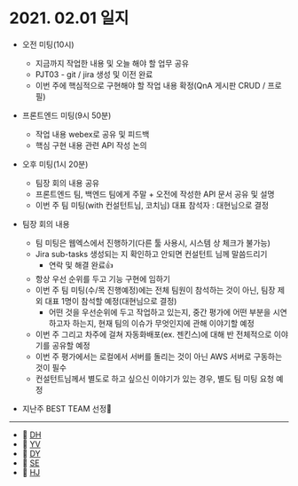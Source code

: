 # 2021. 02.01 일지

- 오전 미팅(10시)

  - 지금까지  작업한 내용 및 오늘 해야 할 업무 공유
  - PJT03 - git / jira 생성 및 이전 완료
  - 이번 주에 핵심적으로 구현해야 할 작업 내용 확정(QnA  게시판 CRUD / 프로필)

- 프론트엔드 미팅(9시 50분)

  - 작업 내용 webex로 공유 및 피드백
  - 핵심 구현 내용 관련 API 작성 논의

- 오후 미팅(1시 20분)

  - 팀장 회의 내용 공유
  - 프론트엔드 팀, 백엔드 팀에게 주말 + 오전에 작성한 API 문서 공유 및 설명
  - 이번 주 팀 미팅(with 컨설턴트님, 코치님) 대표 참석자 : 대현님으로 결정

- 팀장 회의 내용

  - 팀 미팅은 웹엑스에서 진행하기(다른 툴 사용시, 시스템 상 체크가 불가능)
  - Jira sub-tasks 생성되는 지 확인하고 안되면 컨설턴트 님께 말씀드리기
    - 연락 및 해결 완료👍
  - 항상 우선 순위를 두고 기능 구현에 임하기
  - 이번 주 팀 미팅(수/목 진행예정)에는 전체 팀원이 참석하는 것이 아닌, 팀장 제외 대표 1명이 참석할 예정(대현님으로 결정)
    - 어떤 것을 우선순위에 두고 작업하고 있는지, 중간 평가에 어떤 부분을 시연하고자 하는지, 현재 팀의 이슈가 무엇인지에 관해 이야기할 예정
  - 이번 주 그리고 차주에 걸쳐 자동화배포(ex. 젠킨스)에 대해 반 전체적으로 이야기를 공유할 예정
  - 이번 주 평가에서는 로컬에서 서버를 돌리는 것이 아닌 AWS 서버로 구동하는 것이 필수
  - 컨설턴트님께서 별도로 하고 싶으신 이야기가 있는 경우, 별도 팀 미팅 요청 예정
- 지난주 BEST TEAM 선정🎊

-----

* 🍟 [DH](./DH/20210201.md)
* 🍔 [YV](./YV/20210201.md)
* 🌭 [DY](./DY/20210201.md)
* 🍳 [SE](./SE/20210201.md)
* 🧀 [HJ](./HJ/20210201.md)